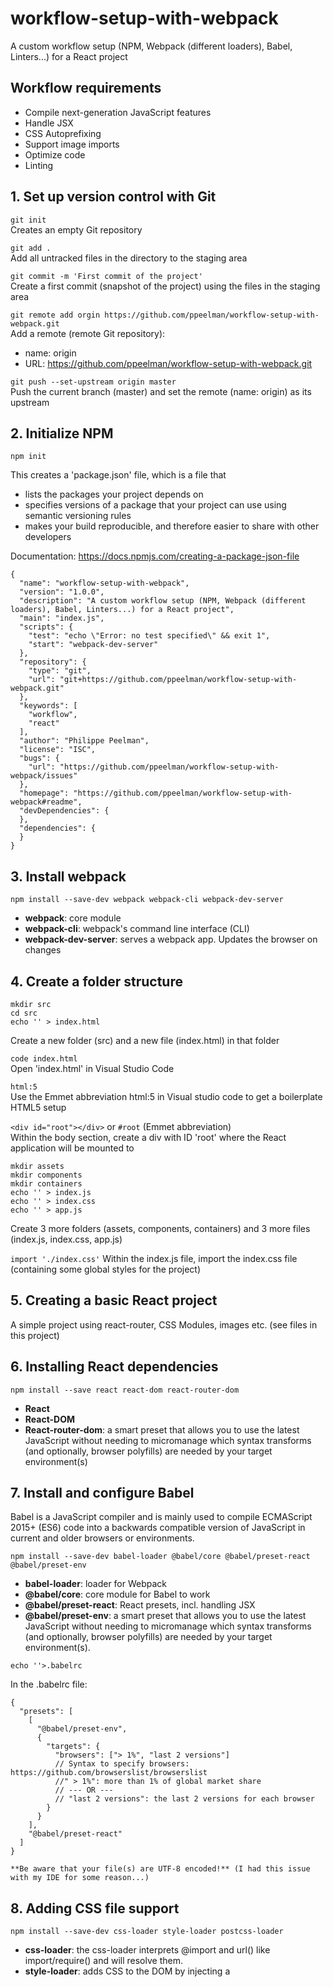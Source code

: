 # workflow-setup-with-webpack

A custom workflow setup (NPM, Webpack (different loaders), Babel, Linters...) for a React project

## Workflow requirements

- Compile next-generation JavaScript features
- Handle JSX
- CSS Autoprefixing
- Support image imports
- Optimize code
- Linting

## 1. Set up version control with Git

`git init`  
Creates an empty Git repository

`git add .`  
Add all untracked files in the directory to the staging area

`git commit -m 'First commit of the project'`  
Create a first commit (snapshot of the project) using the files in the staging area

`git remote add orgin https://github.com/ppeelman/workflow-setup-with-webpack.git`  
Add a remote (remote Git repository):

- name: origin
- URL: https://github.com/ppeelman/workflow-setup-with-webpack.git

`git push --set-upstream origin master`  
Push the current branch (master) and set the remote (name: origin) as its upstream

## 2. Initialize NPM

`npm init`

This creates a 'package.json' file, which is a file that

- lists the packages your project depends on
- specifies versions of a package that your project can use using semantic versioning rules
- makes your build reproducible, and therefore easier to share with other developers

Documentation: https://docs.npmjs.com/creating-a-package-json-file

```
{
  "name": "workflow-setup-with-webpack",
  "version": "1.0.0",
  "description": "A custom workflow setup (NPM, Webpack (different loaders), Babel, Linters...) for a React project",
  "main": "index.js",
  "scripts": {
    "test": "echo \"Error: no test specified\" && exit 1",
    "start": "webpack-dev-server"
  },
  "repository": {
    "type": "git",
    "url": "git+https://github.com/ppeelman/workflow-setup-with-webpack.git"
  },
  "keywords": [
    "workflow",
    "react"
  ],
  "author": "Philippe Peelman",
  "license": "ISC",
  "bugs": {
    "url": "https://github.com/ppeelman/workflow-setup-with-webpack/issues"
  },
  "homepage": "https://github.com/ppeelman/workflow-setup-with-webpack#readme",
  "devDependencies": {
  },
  "dependencies": {
  }
}

```

## 3. Install webpack

`npm install --save-dev webpack webpack-cli webpack-dev-server`

- **webpack**: core module
- **webpack-cli**: webpack's command line interface (CLI)
- **webpack-dev-server**: serves a webpack app. Updates the browser on changes

## 4. Create a folder structure

```
mkdir src
cd src
echo '' > index.html
```

Create a new folder (src) and a new file (index.html) in that folder

`code index.html`  
Open 'index.html' in Visual Studio Code

`html:5`  
Use the Emmet abbreviation html:5 in Visual studio code to get a boilerplate HTML5 setup

`<div id="root"></div>` or `#root` (Emmet abbreviation)  
Within the body section, create a div with ID 'root' where the React application will be mounted to

```
mkdir assets
mkdir components
mkdir containers
echo '' > index.js
echo '' > index.css
echo '' > app.js
```

Create 3 more folders (assets, components, containers) and 3 more files (index.js, index.css, app.js)

`import './index.css'`
Within the index.js file, import the index.css file (containing some global styles for the project)

## 5. Creating a basic React project

A simple project using react-router, CSS Modules, images etc.
(see files in this project)

## 6. Installing React dependencies

`npm install --save react react-dom react-router-dom`

- **React**
- **React-DOM**
- **React-router-dom**: a smart preset that allows you to use the latest JavaScript without needing to micromanage which syntax transforms (and optionally, browser polyfills) are needed by your target environment(s)

## 7. Install and configure Babel

Babel is a JavaScript compiler and is mainly used to compile ECMAScript 2015+ (ES6) code into a backwards compatible version of JavaScript in current and older browsers or environments.

`npm install --save-dev babel-loader @babel/core @babel/preset-react @babel/preset-env`

- **babel-loader**: loader for Webpack
- **@babel/core**: core module for Babel to work
- **@babel/preset-react**: React presets, incl. handling JSX
- **@babel/preset-env**: a smart preset that allows you to use the latest JavaScript without needing to micromanage which syntax transforms (and optionally, browser polyfills) are needed by your target environment(s).

`echo ''>.babelrc`

In the .babelrc file:

```
{
  "presets": [
    [
      "@babel/preset-env",
      {
        "targets": {
          "browsers": ["> 1%", "last 2 versions"]
          // Syntax to specify browsers: https://github.com/browserslist/browserslist
          //" > 1%": more than 1% of global market share
          // --- OR ---
          // "last 2 versions": the last 2 versions for each browser
        }
      }
    ],
    "@babel/preset-react"
  ]
}

**Be aware that your file(s) are UTF-8 encoded!** (I had this issue with my IDE for some reason...)
```

## 8. Adding CSS file support

`npm install --save-dev css-loader style-loader postcss-loader`

- **css-loader**: the css-loader interprets @import and url() like import/require() and will resolve them.
- **style-loader**: adds CSS to the DOM by injecting a <style> tag
- **postcss-loader**: loader for webpack to process CSS with PostCSS (to use eg. vendor prefixing)

## 9. Adding image support

`npm install --save-dev url-loader file-loader`

- **url-loader**: transforms files into base64 URIs.
- **file-loader**: the file-loader resolves import/require() on a file into a url and emits the file into the output directory.

## 10. Setting up the webpack config

Create a configuration file for webpack:
`webpack.config.js`

Documentation: https://webpack.js.org/concepts/configuration/  
All configuration options: https://webpack.js.org/configuration/

Contents of the file:

```
const path = require("path");
// Because Node.js is a standard Node.js CommonJS module,
// we can use the CommonJS module specification (eg. require)
// 'path' is a core Node.js module

const HTMLWebpackPlugin = require("html-webpack-plugin");

module.exports = {
  mode: "development",
  // Chosen mode tells webpack to use its built-in optimizations accordingly.

  devtool: "cheap-module-eval-source-map", // enum
  // controls if and how source maps are generated
  // Documentation: https://webpack.js.org/configuration/devtool/
  // What are source maps? https://blog.teamtreehouse.com/introduction-source-maps

  entry: "./src/index.js",
  // An entry point indicates which module webpack should use to begin building out its internal dependency graph.
  // Webpack will figure out which other modules and libraries that entry point depends on (directly and indirectly).

  output: {
    // The output property tells webpack where to emit the bundles it creates and how to name these files.

    path: path.resolve(__dirname, "dist"),
    // // must be an ABSOLUTE path, so we use __dirname: The directory name of the current module.

    filename: "bundle.js",
    // it is a convention to call this bundle.js, as it is bundled JavaScript code

    chunkFilename: "[id].js",
    // This option determines the name of non-entry chunk files. By default [id].js is used

    publicPath: ""
    // the url to the output directory resolved relative to the HTML page
  },
  resolve: {
    // These options change how modules are resolved.

    extensions: [".js", ".jsx"]
    // If no extension is defined, webpack will look for a file with these extensions (.js, .jsx)
  },
  module: {
    // These options determine how the different types of modules within a project will be treated
    // => everything that can be imported, eg. images, CSS, Sass, JavaScript
    rules: [
      {
        test: /\.js/,
        // A JavaScript regular expression to match a filename (incl. extension)
        // you use '\' to escape the '.' character because we are in a regular expression

        loader: "babel-loader",
        exclude: /node_modules/

        // Best practices:
        // - Use RegExp only in test and for filename matching
        // - Use arrays of absolute paths in include and exclude
        // - Try to avoid exclude and prefer include
      },
      {
        test: /\.css$/,
        // Regular expression: '$' matches end of input

        exclude: /node_modules/,
        use: [
          { loader: "style-loader" },
          {
            loader: "css-loader",
            options: {
              modules: {
                localIdentName: "[name]__[local]__[hash:base64:5]"
                // How should the classes be named?
                // NAME: name of the class we defined
                // LOCAL: module name (component name)
                // HASH: hash with base 64
              },
              // Enable CSS Modules !

              importLoaders: 1
              // Because we use another loader (postcss-loader) before 'css-loader', we need to let css-loader know by setting 'importLoaders' to 1
            }
          },
          {
            loader: "postcss-loader",
            options: {
              ident: "postcss",
              plugins: [require("autoprefixer")({})]
              // Documentation: https://webpack.js.org/loaders/postcss-loader/#autoprefixing
            }
          }
        ]
        // Loaders are applied from right to left (or bottom to top), so we we should write the loader that has to be applied first LAST
        // 1. Use postcss-loader to autoprefix the CSS
        // 2. use css-loader to understand CSS imports
        // 3. use style-loader to inject CSS code into the <style> tag in HTML file
      },
      {
        test: /\.(png|jpe?g|gif)/,
        loader: "url-loader?limit=8000&name=images/[name].[ext]"
        // This loader is using query parameters to configer the loader
        // Use the url-loader if the image size is under 8000 bytes,
        // else use the file-loader which copies the image to a folder (images/[name].[ext]) and provides an URL to use as a reference
      }
    ]
  },
  plugins: [
    new HTMLWebpackPlugin({
      template: __dirname + "/src/index.html",
      filename: "index.html",
      inject: "body"
    })
  ]
};

```

## 11. Add a NPM start script

```
"scripts": {
    "start": "webpack-dev-server"
  },
```

Compiles the project and initiates a dev webserver

## 12. Injecting the Script into the index.html file

`npm install -D html-webpack-plugin`

Making it possible to inject our bundled script into the HTML file

In the webpack.config.js file:

```
const HTMLWebpackPlugin = require("html-webpack-plugin");

...

plugins: [
    new HTMLWebpackPlugin({
      template: __dirname + "/src/index.html",
      filename: "index.html",
      inject: "body"
    })
  ]
}
```

## 13. Adding a production webpack configuration

###Copy the original 'webpack.config.js' file and rename the new file 'webpack.prod.config.js'

###Add a new plugin:

`npm install uglifyjs-webpack-plugin --save-dev`

```
const UglifyJsPlugin = require("uglifyjs-webpack-plugin");

...

  optimization: {
    minimizer: [new UglifyJsPlugin()]
  }
};
```

Documentation: https://webpack.js.org/plugins/uglifyjs-webpack-plugin/

###Modify the NPM script 'build':

`npm install -D rimraf`
Install this CLI tool to delete entire folders

`"build": "rimraf dist && webpack --config webpack.prod.config.js --progress --profile --color"`
Delete first the dist folder and perform then a webpack compilation using the PROD config file
